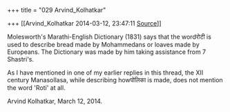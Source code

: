 +++
title = "029 Arvind_Kolhatkar"

+++
[[Arvind_Kolhatkar	2014-03-12, 23:47:11 [Source](https://groups.google.com/g/samskrita/c/2Xl_fNcS8GI)]]



Molesworth's Marathi-English Dictionary (1831) says that the wordरोटी is used to describe bread made by Mohammedans or loaves made by Europeans. The Dictionary was made by him taking assistance from 7 Shastri's. 

  

As I have mentioned in one of my earlier replies in this thread, the XII century Manasollasa, while describing howपोलिका is made, does not mention the word 'Roti' at all.

  

Arvind Kolhatkar, March 12, 2014.

